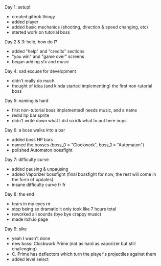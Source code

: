 Day 1: setup!
  - created github thingy
  - added player
  - added basic mechanics (shooting, direction & speed changing, etc)
  - started work on tutorial boss

Day 2 & 3: help, how do I?
  - added "help" and "credits" sections
  - "you win" and "game over" screens
  - began adding sfx and music

Day 4: sad excuse for development
  - didn't really do much
  - thought of idea (and kinda started implementing) the first non-tutorial boss

Day 5: naming is hard
  - first non-tutorial boss implemented! needs music, and a name
  - redid hp bar sprite
  - didn't write down what I did so idk what to put here oops

Day 6: a boss walks into a bar
  - added boss HP bars
  - named the bosses (boss_0 = "Clockwork", boss_1 = "Automaton")
  - polished Automaton bossfight

Day 7: difficulty curve
  - added pausing & unpausing
  - added Vaporizer bossfight (final bossfight for now, the rest will come in the form of updates)
  - insane difficulty curve fr fr

Day 8: the end
  - tears in my eyes rn
  - stop being so dramatic it only took like 7 hours total
  - reworked all sounds (bye bye crappy music)
  - made itch.io page

Day 9: sike
  - yeah I wasn't done
  - new boss: Clockwork Prime (not as hard as vaporizer but still challenging)
  - C. Prime has deflectors which turn the player's projectiles against them
  - added level select